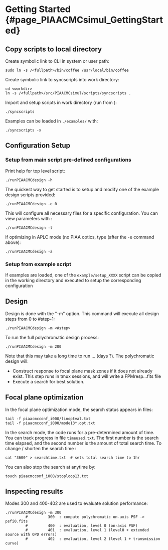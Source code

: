 # Getting Started {#page_PIAACMCsimul_GettingStarted}




## Copy scripts to local directory

Create symbolic link to CLI in system or user path:
	
	sudo ln -s /<fullpath>/bin/coffee /usr/local/bin/coffee

Create symbolic link to syncscripts into work directory:

	cd <workdir>
	ln -s /<fullpath>/src/PIAACMCsimul/scripts/syncscripts .

Import and setup scripts in work directory (run from <workdir>):

	./syncscripts

Examples can be loaded in `./examples/` with:

	./syncscripts -x




## Configuration Setup


### Setup from main script pre-defined configurations

Print help for top level script:

	./runPIAACMCdesign -h

The quickest way to get started is to setup and modify one of the example design scripts provided:

	./runPIAACMCdesign -e 0

This will configure all necessary files for a specific configuration. You can view parameters with :

	./runPIAACMCdesign -l
	
If optimizing in APLC mode (no PIAA optics, type (after the -e command above):

	./runPIAACMCdesign -a
	
	
### Setup from example script

If examples are loaded, one of the `example/setup_XXXX` script can be copied in the working directory and executed to setup the corresponding configuration
	





## Design

Design is done with the "-m" option. This command will execute all design steps from 0 to #step-1:

	./runPIAACMCdesign -m <#step>

To run the full polychromatic design process:

	./runPIAACMCdesign -m 200

Note that this may take a long time to run ... (days ?). The polychromatic design will:

- Construct response to focal plane mask zones if it does not already exist. This step runs in tmux sessions, and will write a FPMresp...fits file
- Execute a search for best solution.





## Focal plane optimization

In the focal plane optimization mode, the search status appears in files:

	tail -f piaacmcconf_i000/linoptval.txt
	tail -f piaacmcconf_i000/mode13*.opt.txt
	
	

In the search mode, the code runs for a pre-determined amount of time. You can track progress in file `timeused.txt`. The first number is the search time elapsed, and the second number is the amount of total search time. To change / shorten the search time : 

	cat "3600" > searchtime.txt  # sets total search time to 1hr

You can also stop the search at anytime by:

	touch piaacmcconf_i000/stoploop13.txt




## Inspecting results

Modes 300 and 400-402 are used to evaluate solution performance:

	./runPIAACMCdesign -m 300
             #         300  : compute polychromatic on-axis PSF -> psfi0.fits
             #         400  : evaluation, level 0 (on-axis PSF)
             #         401  : evaluation, level 1 (level0 + extended source with OPD errors)
             #         402  : evaluation, level 2 (level 1 + transmission curve)

